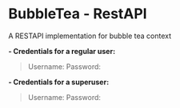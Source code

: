 # BubbleTea - RestAPI

A RESTAPI implementation for bubble tea context

**- Credentials for a regular user:**
> Username:
> Password:
>
>
**- Credentials for a superuser:**
> Username:
> Password:
